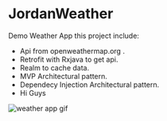 # JordanWeather
Demo Weather App 
this project include: 
  - Api from openweathermap.org .
  - Retrofit with Rxjava to get api.
  - Realm to cache data.
  - MVP Architectural pattern.
  - Dependecy Injection Architectural pattern.
  - Hi Guys

![weather app gif](https://user-images.githubusercontent.com/33497581/52910338-cef69980-329e-11e9-82e9-f58f04b0d82a.gif)
